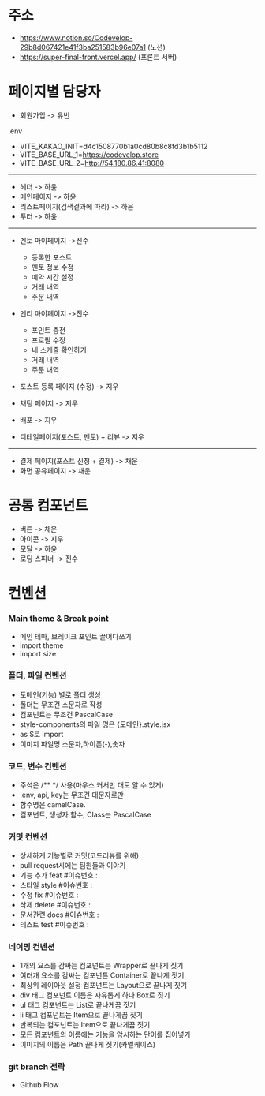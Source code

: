 # 주소
- https://www.notion.so/Codevelop-29b8d067421e41f3ba251583b96e07a1 (노션)
- https://super-final-front.vercel.app/ (프론트 서버)

# 페이지별 담당자

- 회원가입 -> 유빈


.env
- VITE_KAKAO_INIT=d4c1508770b1a0cd80b8c8fd3b1b5112
- VITE_BASE_URL_1=https://codevelop.store
- VITE_BASE_URL_2=http://54.180.86.41:8080

---

- 헤더 -> 하윤
- 메인페이지 -> 하윤
- 리스트페이지(검색결과에 따라) -> 하윤
- 푸터 -> 하윤

---

- 멘토 마이페이지 ->진수
  - 등록한 포스트
  - 멘토 정보 수정
  - 예약 시간 설정
  - 거래 내역
  - 주문 내역
- 멘티 마이페이지 ->진수
  - 포인트 충전
  - 프로필 수정
  - 내 스케줄 확인하기
  - 거래 내역
  - 주문 내역


- 포스트 등록 페이지 (수정) -> 지우
- 채팅 페이지 -> 지우
- 배포 -> 지우
- 디테일페이지(포스트, 멘토) + 리뷰 -> 지우

---

- 결제 페이지(포스트 신청 + 결제) -> 채운
- 화면 공유페이지 -> 채운

# 공통 컴포넌트
- 버튼 -> 채운
- 아이콘 -> 지우
- 모달 -> 하윤
- 로딩 스피너 -> 진수

# 컨벤션

### Main theme & Break point

- 메인 테마, 브레이크 포인트 끌어다쓰기
- import theme
- import size

### 폴더, 파일 컨벤션

- 도메인(기능) 별로 폴더 생성
- 폴더는 무조건 소문자로 작성
- 컴포넌트는 무조건 PascalCase
- style-components의 파일 명은 {도메인}.style.jsx
- as S로 import
- 이미지 파일명 소문자,하이픈(-),숫자

### 코드, 변수 컨벤션

- 주석은 /\*\* \*/ 사용(마우스 커서만 대도 알 수 있게)
- .env, api, key는 무조건 대문자로만
- 함수명은 camelCase.
- 컴포넌트, 생성자 함수, Class는 PascalCase

### 커밋 컨벤션

- 상세하게 기능별로 커밋(코드리뷰를 위해)
- pull request시에는 팀원들과 이야기
- 기능 추가 feat #이슈번호 :
- 스타일 style #이슈번호 :
- 수정 fix #이슈번호 :
- 삭제 delete #이슈번호 :
- 문서관련 docs #이슈번호 :
- 테스트 test #이슈번호 :

### 네이밍 컨벤션

- 1개의 요소를 감싸는 컴포넌트는 Wrapper로 끝나게 짓기
- 여러개 요소를 감싸는 컴포넌튼 Container로 끝나게 짓기
- 최상위 레이아웃 설정 컴포넌트는 Layout으로 끝나게 짓기
- div 태그 컴포넌트 이름은 자유롭게 하나 Box로 짓기
- ul 태그 컴포넌트는 List로 끝나게끔 짓기
- li 태그 컴포넌트는 Item으로 끝나게끔 짓기
- 반복되는 컴포넌트는 Item으로 끝나게끔 짓기
- 모든 컴포넌트의 이름에는 기능을 암시하는 단어를 집어넣기
- 이미지의 이름은 Path 끝나게 짓기(카멜케이스)

### git branch 전략

- Github Flow
